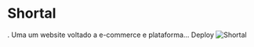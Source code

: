 # Shortal
.
Uma um website voltado a e-commerce e plataforma... 
 Deploy ![Shortal](https://tomasmanueltm.github.io/shortal)
